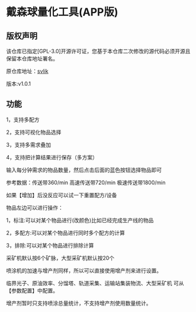 
# 戴森球量化工具(APP版)

## 版权声明

该仓库已指定[GPL-3.0]开源许可证，您基于本仓库二次修改的源代码必须开源且保留本仓库地址署名。

原仓库地址：[svlik](https://gitee.com/svlik/DysonSphereProgramTool)

版本:v1.0.1

## 功能

1，支持多配方

2，支持可视化物品选择

3，支持多需求叠加

4，支持把计算结果进行保存（多方案）

输入每分钟需求的物品数量，然后点击后面的蓝色按钮选择物品即可

参考数据：传送带360/min 高速传送带720/min 极速传送带1800/min

如果【增加】后没反应可以试一下重置配方/设备

物品左边可以进行操作：

1，标注:可以对某个物品进行(改颜色)比如已经完成生产线的物品

2，多配方:可以对某个物品进行同时多个配方的计算

3，排除:可以对某个物品进行排除计算

采矿机默认按6个矿脉，大型采矿机默认按20个

喷涂机的加速与增产剂同样，所以可以直接使用增产剂来进行设置。

临界光子、原油效率、分馏塔、轨道采集、运输站集装物流、大型采矿机 可从【参数配置】中配置。

增产剂暂时只支持喷涂总量统计，不支持增产剂使用数量统计。
